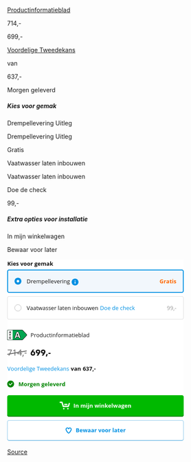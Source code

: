 [Productinformatieblad](https://product-energy-label-specifications.coolblue.de/bb/produkt_daten_blatt_959431.pdf)

714,-

699,-

[Voordelige Tweedekans](https://www.coolblue.be/nl/tweedekans-product/2713971)

van

637,-

Morgen geleverd

##### Kies voor gemak

Drempellevering Uitleg

Drempellevering Uitleg

Gratis

Vaatwasser laten inbouwen

Vaatwasser laten inbouwen

Doe de check

99,-

##### Extra opties voor installatie

In mijn winkelwagen

Bewaar voor later

![](coolblue-SMI4ECS28E.png)

[Source](https://www.coolblue.be/nl/product/959431/bosch-smi4ecs28e.html)